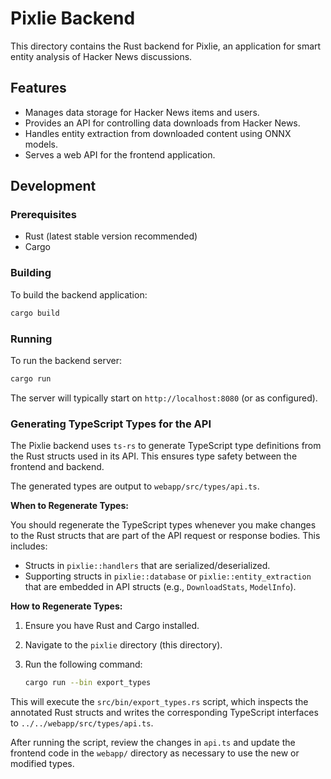 # Pixlie Backend

This directory contains the Rust backend for Pixlie, an application for smart entity analysis of Hacker News discussions.

## Features

-   Manages data storage for Hacker News items and users.
-   Provides an API for controlling data downloads from Hacker News.
-   Handles entity extraction from downloaded content using ONNX models.
-   Serves a web API for the frontend application.

## Development

### Prerequisites

-   Rust (latest stable version recommended)
-   Cargo

### Building

To build the backend application:

```bash
cargo build
```

### Running

To run the backend server:

```bash
cargo run
```
The server will typically start on `http://localhost:8080` (or as configured).

### Generating TypeScript Types for the API

The Pixlie backend uses `ts-rs` to generate TypeScript type definitions from the Rust structs used in its API. This ensures type safety between the frontend and backend.

The generated types are output to `webapp/src/types/api.ts`.

**When to Regenerate Types:**

You should regenerate the TypeScript types whenever you make changes to the Rust structs that are part of the API request or response bodies. This includes:

-   Structs in `pixlie::handlers` that are serialized/deserialized.
-   Supporting structs in `pixlie::database` or `pixlie::entity_extraction` that are embedded in API structs (e.g., `DownloadStats`, `ModelInfo`).

**How to Regenerate Types:**

1.  Ensure you have Rust and Cargo installed.
2.  Navigate to the `pixlie` directory (this directory).
3.  Run the following command:

    ```bash
    cargo run --bin export_types
    ```

This will execute the `src/bin/export_types.rs` script, which inspects the annotated Rust structs and writes the corresponding TypeScript interfaces to `../../webapp/src/types/api.ts`.

After running the script, review the changes in `api.ts` and update the frontend code in the `webapp/` directory as necessary to use the new or modified types.
